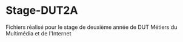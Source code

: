 # Stage-DUT2A
Fichiers réalisé pour le stage de deuxième année de DUT Métiers du Multimédia et de l'Internet
